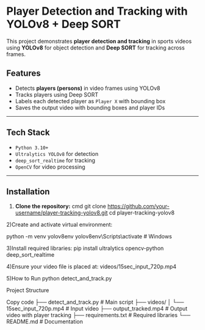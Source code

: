 # Player Detection and Tracking with YOLOv8 + Deep SORT

This project demonstrates **player detection and tracking** in sports videos using **YOLOv8** for object detection and **Deep SORT** for tracking across frames.


##  Features

- Detects **players (persons)** in video frames using YOLOv8
- Tracks players using Deep SORT
- Labels each detected player as `Player X` with bounding box
- Saves the output video with bounding boxes and player IDs

---

##  Tech Stack

- `Python 3.10+`
- `Ultralytics YOLOv8` for detection
- `deep_sort_realtime` for tracking
- `OpenCV` for video processing

---

##  Installation

1. **Clone the repository:**
cmd
git clone https://github.com/your-username/player-tracking-yolov8.git
cd player-tracking-yolov8

2)Create and activate virtual environment:

python -m venv yolov8env
yolov8env\Scripts\activate  # Windows

3)Install required libraries:
pip install ultralytics opencv-python deep_sort_realtime

4)Ensure your video file is placed at:
videos/15sec_input_720p.mp4

5)How to Run
python detect_and_track.py


Project Structure

Copy code
├── detect_and_track.py         # Main script
├── videos/
│   └── 15sec_input_720p.mp4    # Input video
├── output_tracked.mp4          # Output video with player tracking
├── requirements.txt            # Required libraries
└── README.md                   # Documentation


